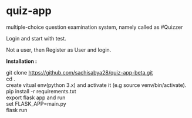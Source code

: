 # quiz-app

multiple-choice question examination system, namely called as #Quizzer

Login and start with test.

Not a user, then Register as User and login.


**Installation :**

git clone https://github.com/sachisabya28/quiz-app-beta.git <br />
cd <root-directory>. <br />
create vitual env(python 3.x) and activate it (e.g source venv/bin/activate). <br />
pip install -r requirements.txt <br />
export flask app and run <br />
set FLASK_APP=main.py <br />
flask run <br />
